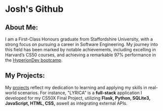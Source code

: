 # Josh's Github

## About Me:
I am a First-Class Honours graduate from Staffordshire University, with a strong focus on pursuing a career in Software Engineering. My journey into this field has been marked by notable achievements, including excelling in Harvard’s CS50 courses, and achieving a remarkable 97% performance in the <a href="https://www.hyperiondev.com/portfolio/JO23090009573/" title="Bootcamp Portfolio">HyperionDev bootcamp</a>.

## My Projects:
My <a href="https://github.com/JoshHofer01" title="Josh's profile overview">projects</a> reflect my dedication to learning and applying my skills in real-world scenarios. For instance, "LYRICA" is a **full-stack** application I developed for my CS50X Final Project, utilizing **Flask, Python, SQLite3, JavaScript, HTML, CSS,** aswell as integrating external APIs.
